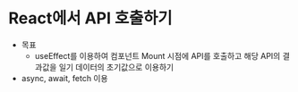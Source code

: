 # React에서 API 호출하기
- 목표
  - useEffect를 이용하여 컴포넌트 Mount 시점에 API를 호출하고 해당 API의 결과값을 일기 데이터의 초기값으로 이용하기
- async, await, fetch 이용